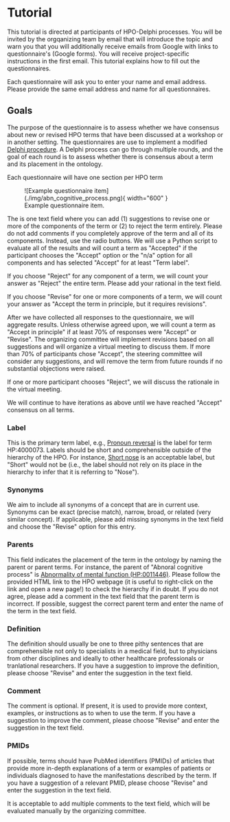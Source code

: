 # Tutorial

This tutorial is directed at participants of HPO-Delphi processes. You will be invited by the orgqanizing team by
email that will introduce the topic and warn you that you will additionally receive emails from Google with links to 
questionnaire's (Google forms). You will receive project-specific instructions in the first email. This tutorial 
explains how to fill out the questionnaires.

Each questionnaire will ask you to enter your name and email address. Please provide the same email address and name
for all questionnaires.

## Goals

The purpose of the questionnaire is to assess whether we have consensus about new or revised HPO terms that have been 
discussed at a workshop or in another setting. The questionnaires are use to implement a modified [Delphi procedure](delphi.md).
A Delphi process can go through multiple rounds, and the goal of each round is to assess whether there is consensus about
a term and its placement in the
ontology. 

Each questionnaire will have one section per HPO term

<figure markdown>
![Example questionnaire item](./img/abn_cognitive_process.png){ width="600" }
<figcaption>Example questionnaire item.
</figcaption>
</figure>

The is one text field where you can add (1) suggestions to revise one or more of the components of the term or (2) to reject the term entirely.
Please do not add comments if you completely approve of the term and all of its components. Instead, use the radio buttons.
We will use a Python script to evaluate all of the results and will count a term as "Accepted" if the participant
chooses the "Accept" option or the "n/a" option for all components and has selected "Accept" for at least "Term label".

If you choose "Reject" for any component of a term, we will count your answer as "Reject" the entire term. Please add your rational in the text field.

If you choose "Revise" for one or more components of a term, we will count your answer as "Accept the term in principle, but it requires revisions".

After we have collected all responses to the questionnaire, we will aggregate results. Unless otherwise agreed upon, we will count
a term as "Accept in principle" if at least 70% of responses were "Accept" or "Revise". The organizing committee will implement revisions
based on all suggestions and will organize a virtual meeting to discuss them. If more than 70% of participants chose "Accept", the steering
committee will consider any suggestions, and will remove the term from future rounds if no substantial objections were raised.

If one or more participant chooses "Reject", we will discuss the rationale in the virtual meeting.

We will continue to have iterations as above until we have reached "Accept" consensus on all terms.

### Label
This is the primary term label, e.g., [Pronoun reversal](https://hpo.jax.org/browse/term/HP:4000073) is the label for term HP:4000073.
Labels should be short and comprehensible outside of the hierarchy of the HPO. For instance, [Short nose](https://hpo.jax.org/browse/term/HP:0003196)
is an acceptable label, but "Short" would not be (i.e., the label should not rely on its place in the hierarchy to infer that it is referring to "Nose").

### Synonyms
We aim to include all synonyms of a concept that are in current use. Synonyms can be exact (precise match), narrow, broad, or related (very similar concept).
If applicable, please add missing synonyms in the text field and choose the "Revise" option for this entry.

### Parents
This field indicates the placement of the term in the ontology by naming the parent or parent terms. For instance, the parent of
"Abnoral cognitive process" is [Abnormality of mental function (HP:0011446)](https://hpo.jax.org/browse/term/HP:0011446). Please 
follow the provided HTML link to the HPO webpage (it is useful to right-click on the link and open a new page!) to check the hierarchy if in doubt.
If you do not agree, please add a comment in the text field that the parent term is incorrect. If possible, suggest the correct parent term and enter
the name of the term in the text field.

### Definition
The definition should usually be one to three pithy sentences that are comprehensible not only to specialists in a medical field, but to 
physicians from other disciplines and ideally to other healthcare professionals or tranlational researchers. If you have a suggestion
to improve the definition, please choose "Revise" and enter the suggestion in the text field.

### Comment
The comment is optional. If present, it is used to provide more context, examples, or instructions as to when to use the term.
If you have a suggestion
to improve the comment, please choose "Revise" and enter the suggestion in the text field.

### PMIDs
If possible, terms should have PubMed identifiers (PMIDs) of articles that provide more in-depth explanations of a term or examples of patients or individuals diagnosed to have the 
manifestations described by the term. If you have a suggestion of a relevant PMID, please choose "Revise" and enter the suggestion in the text field.

It is acceptable to add multiple comments to the text field, which will be evaluated manually by the organizing committee.

